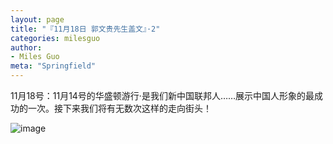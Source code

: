 ```yaml
---
layout: page
title: "『11月18日 郭文贵先生盖文』·2"
categories: milesguo
author:
- Miles Guo
meta: "Springfield"
---
```


11月18号：11月14号的华盛顿游行·是我们新中国联邦人……展示中国人形象的最成功的一次。接下来我们将有无数次这样的走向街头！

![image](../../../../image/milesguo/2020_11_18_Miles_Guo_Getter_2_1.png)
